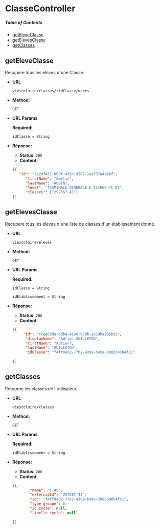 # ClasseController

##### Table of Contents
  * [getEleveClasse](#getEleveClasse)
  * [getElevesClasse](#getElevesClasse)
  * [getClasses](#getClasses)
  
<a name="getEleveClasse" />

## getEleveClasse

Recupere tous les élèves d'une Classe.

* **URL**

  `viescolaire/classes/:idClasse/users`

* **Method:**
 
  `GET`
  
* **URL Params** 
  
  **Required:**
  
     `idClasse = String`



* **Réponse:**
  
   * **Status**: `200`
   * **Content**: 
    ```json
    [{
       "id": "7e28f451-b00f-435d-9f07-1ea737a49e8f",
          "firstName": "Amélie",
          "lastName": "AUBIN",
          "level": "TERMINALE GENERALE & TECHNO YC BT",
          "classes": ["2975$T 4S"]
    }]
    ``` 

<a name="getElevesClasse" />

## getElevesClasse

Recupere tous les élèves d'une liste de classes d'un établissement donné.

* **URL**

  `viescolaire/eleves`

* **Method:**
 
  `GET`
  
* **URL Params** 
  
  **Required:**
  
     `idClasse = String`
     
     `idEtablissement = String`



* **Réponse:**
  
   * **Status**: `200`
   * **Content**: 
    ```json
    [{
         "id": "ccee6dde-bdbe-4186-978b-2639ba935b83",
          "displayName": "Adrien GUILLOTON",
          "firstName": "Adrien",
          "lastName": "GUILLOTON",
          "idClasse": "f4ff9e02-77b2-4369-b49a-3988540b4f81"
      
    }]
    ``` 
    
<a name="getClasses" />

## getClasses

Retourne les classes de l'utilisateur.

* **URL**

  `viescolaire/classes`

* **Method:**
 
  `GET`
  
* **URL Params** 
  
  **Required:**
      
     `idEtablissement = String`



* **Réponse:**
  
   * **Status**: `200`
   * **Content**: 
    ```json
    [{
            "name": "T 4S",
            "externalId": "2975$T 4S",
            "id": "f4ff9e02-77b2-4369-b49a-3988540b4f81",
            "type_groupe": 0,
            "id_cycle": null,
            "libelle_cycle": null
        
    }]
    ``` 